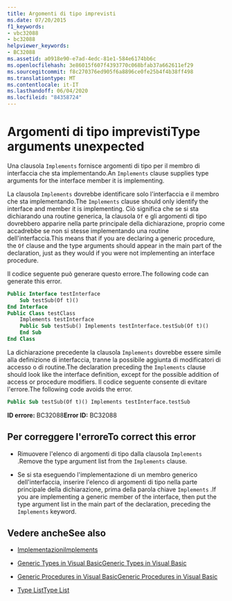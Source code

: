 ```yaml
---
title: Argomenti di tipo imprevisti
ms.date: 07/20/2015
f1_keywords:
- vbc32088
- bc32088
helpviewer_keywords:
- BC32088
ms.assetid: a0918e90-e7ad-4edc-81e1-584e6174bb6c
ms.openlocfilehash: 3e86015f607f4393770c068bfab37a662611ef29
ms.sourcegitcommit: f8c270376ed905f6a8896ce0fe25b4f4b38ff498
ms.translationtype: MT
ms.contentlocale: it-IT
ms.lasthandoff: 06/04/2020
ms.locfileid: "84358724"
---
```

# <a name="type-arguments-unexpected"></a><span data-ttu-id="453bd-102">Argomenti di tipo imprevisti</span><span class="sxs-lookup"><span data-stu-id="453bd-102">Type arguments unexpected</span></span>
<span data-ttu-id="453bd-103">Una clausola `Implements` fornisce argomenti di tipo per il membro di interfaccia che sta implementando.</span><span class="sxs-lookup"><span data-stu-id="453bd-103">An `Implements` clause supplies type arguments for the interface member it is implementing.</span></span>  
  
 <span data-ttu-id="453bd-104">La clausola `Implements` dovrebbe identificare solo l'interfaccia e il membro che sta implementando.</span><span class="sxs-lookup"><span data-stu-id="453bd-104">The `Implements` clause should only identify the interface and member it is implementing.</span></span> <span data-ttu-id="453bd-105">Ciò significa che se si sta dichiarando una routine generica, la clausola `Of` e gli argomenti di tipo dovrebbero apparire nella parte principale della dichiarazione, proprio come accadrebbe se non si stesse implementando una routine dell'interfaccia.</span><span class="sxs-lookup"><span data-stu-id="453bd-105">This means that if you are declaring a generic procedure, the `Of` clause and the type arguments should appear in the main part of the declaration, just as they would if you were not implementing an interface procedure.</span></span>  
  
 <span data-ttu-id="453bd-106">Il codice seguente può generare questo errore.</span><span class="sxs-lookup"><span data-stu-id="453bd-106">The following code can generate this error.</span></span>  
  
```vb  
Public Interface testInterface  
    Sub testSub(Of t)()  
End Interface  
Public Class testClass  
    Implements testInterface  
    Public Sub testSub() Implements testInterface.testSub(Of t)()  
    End Sub  
End Class  
```  
  
 <span data-ttu-id="453bd-107">La dichiarazione precedente la clausola `Implements` dovrebbe essere simile alla definizione di interfaccia, tranne la possibile aggiunta di modificatori di accesso o di routine.</span><span class="sxs-lookup"><span data-stu-id="453bd-107">The declaration preceding the `Implements` clause should look like the interface definition, except for the possible addition of access or procedure modifiers.</span></span> <span data-ttu-id="453bd-108">Il codice seguente consente di evitare l'errore.</span><span class="sxs-lookup"><span data-stu-id="453bd-108">The following code avoids the error.</span></span>  
  
```vb  
Public Sub testSub(Of t)() Implements testInterface.testSub  
```  
  
 <span data-ttu-id="453bd-109">**ID errore:** BC32088</span><span class="sxs-lookup"><span data-stu-id="453bd-109">**Error ID:** BC32088</span></span>  
  
## <a name="to-correct-this-error"></a><span data-ttu-id="453bd-110">Per correggere l'errore</span><span class="sxs-lookup"><span data-stu-id="453bd-110">To correct this error</span></span>  
  
- <span data-ttu-id="453bd-111">Rimuovere l'elenco di argomenti di tipo dalla clausola `Implements` .</span><span class="sxs-lookup"><span data-stu-id="453bd-111">Remove the type argument list from the `Implements` clause.</span></span>  
  
- <span data-ttu-id="453bd-112">Se si sta eseguendo l'implementazione di un membro generico dell'interfaccia, inserire l'elenco di argomenti di tipo nella parte principale della dichiarazione, prima della parola chiave `Implements` .</span><span class="sxs-lookup"><span data-stu-id="453bd-112">If you are implementing a generic member of the interface, then put the type argument list in the main part of the declaration, preceding the `Implements` keyword.</span></span>  
  
## <a name="see-also"></a><span data-ttu-id="453bd-113">Vedere anche</span><span class="sxs-lookup"><span data-stu-id="453bd-113">See also</span></span>

- [<span data-ttu-id="453bd-114">Implementazioni</span><span class="sxs-lookup"><span data-stu-id="453bd-114">Implements</span></span>](../language-reference/statements/implements-clause.md)

- [<span data-ttu-id="453bd-115">Generic Types in Visual Basic</span><span class="sxs-lookup"><span data-stu-id="453bd-115">Generic Types in Visual Basic</span></span>](../programming-guide/language-features/data-types/generic-types.md)
- [<span data-ttu-id="453bd-116">Generic Procedures in Visual Basic</span><span class="sxs-lookup"><span data-stu-id="453bd-116">Generic Procedures in Visual Basic</span></span>](../programming-guide/language-features/data-types/generic-procedures.md)
- [<span data-ttu-id="453bd-117">Type List</span><span class="sxs-lookup"><span data-stu-id="453bd-117">Type List</span></span>](../language-reference/statements/type-list.md)
